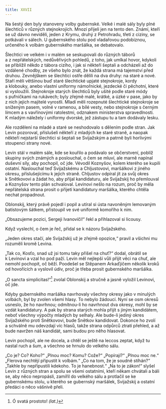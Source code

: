 ```yaml
---
title: XXVII
---
```


Na šestý den byly stanoveny volby gubernské. Velké i malé sály byly plné šlechticů v různých stejnokrojích. Mnozí přijeli jen na tento den. Známí, kteří se už dávno neviděli, jeden z Krymu, druhý z Petrohradu, třetí z ciziny, se potkávali v sálech. U gubernského stolu pod vladařovou podobiznou, určeného k volbám gubernského maršálka, se debatovalo.

Šlechtici ve velkém i v malém se seskupovali do různých táborů a z nepřátelských, nedůvěřivých pohledů, z toho, jak umlkal hovor, kdykoli se přiblížil někdo z tábora cizího, i jak si někteří šeptali a odcházeli až do vzdálené chodby, ze všeho bylo znát, že každá strana má tajemství před druhou. Zevnějškem se šlechtici ostře dělili na dva druhy: na staré a nové. Staří měli většinou buď staré šlechtické upjaté stejnokroje, kordy a klobouky, anebo vlastní uniformy námořnické, jezdecké či pěchotní, které si vysloužili. Stejnokroje starých šlechticů byly ušité podle staré módy s pufničkami na rukávech; byly zřejmě malé, krátké, a úzké v pase, jako by z nich jejich majitelé vyrostli. Mladí měli rozepnuté šlechtické stejnokroje se sníženým pasem, volné v ramenou, a bílé vesty, nebo stejnokroje s černým límcem a s vavřínovými ratolestmi, odznakem ministerstva spravedlnosti. K mladým náležely i uniformy dvorské, jež zástupu tu a tam dodávaly lesku.

Ale rozdělení na mladé a staré se neshodovalo s dělením podle stran. Jak Levin pozoroval, příslušeli někteří z mladých ke staré straně, a naopak někteří nejstarší šlechtici si šeptali se Svijažským a patrně byli horlivými stoupenci strany nové.

Levin stál v malém sále, kde se kouřilo a podávalo se občerstvení, poblíž skupiny svých známých a poslouchal, o čem se mluví, ale marně napínal duševní síly, aby pochopil, oč jde. Vévodil Koznyšov, kolem kterého se kupili ostatní. Naslouchal teď Svijažskému a Chljustovovi, maršálkovi z jiného okresu, příslušejícímu k jejich straně. Chljustov odpíral jít za svůj okres k Snětkovovi a žádat ho, aby přijal kandidaturu, ale Svijažskij ho přemlouval a Koznyšov tento plán schvaloval. Levinovi nešlo na rozum, proč by měla nepřátelská strana prosit o přijetí kandidatury maršálka, kterého chtěla nechat propadnout.

Oblonskij, který právě pojedl i popil a utíral si ústa navoněným lemovaným batistovým šátkem, přistoupil ve své uniformě komořího k nim.

„Obsazujeme pozici, Sergeji Ivanoviči!“ řekl a přihlazoval si licousy.

Když vyslechl, o čem je řeč, přidal se k názoru Svijažského.

„Jeden okres stačí, ale Svijažskij už je zřejmě opozice,“ pravil a všichni mu rozuměli kromě Levina.

„Tak co, Kosťo, snad už jsi tomu taky přišel na chuť?“ dodal, obrátil se k Levinovi a vzal ho pod paží. Levin měl nejlepší vůli přijít věci na chuť, ale nemohl pochopit, oč běží. Poodešel se Stěpanem Arkaďjičem několik kroků od hovořících a vyslovil údiv, proč je třeba prosit gubernského maršálka.

„O sancta simplicitas!“[^39] zvolal Oblonskij a stručně a jasně vyložil Levinovi, oč jde.

Kdyby gubernského maršálka navrhovaly všechny okresy jako v minulých volbách, byl by zvolen všemi hlasy. To nebylo žádoucí. Nyní se osm okresů usneslo, že ho navrhnou; odmítnou-li ho navrhnout dva okresy, mohl by se vzdát kandidatury. A pak by strana starých mohla přijít s jiným kandidátem, neboť všechny výpočty mladých by selhaly. Ale bude-li jediný okres Svijažského proti Snětkovovi, bude Snětkov kandidovat. Dokonce ho zvolí a schválně mu odevzdají víc hlasů, takže strana odpůrců ztratí přehled, a až bude navržen náš kandidát, sami budou pro něho hlasovat.

Levin pochopil, ale ne docela, a chtěl se ještě na leccos zeptat, když tu nastal ruch a šum, a všechno se hrnulo do velkého sálu.

„Co je? Co? Koho?“ „Plnou moc? Komu? Cože?“ „Popírají?“ „Plnou moc ne.“ „Flerova nechtějí připustit k volbám.“ „Co na tom, že je soudně stíhán?“ „Takhle by nepřipustili kdekoho. To je hanebnost.“ „Na to je zákon!“ slyšel Levin z různých stran a spolu se všemi ostatními, kteří někam chvátali a báli se, aby něco nepropásli, zamířil do velkého sálu a protlačil se ke gubernskému stolu, u kterého se gubernský maršálek, Svijažskij a ostatní předáci o něco vášnivě přeli.

  

[^39]: Ó svatá prostoto! _(lat.)_
